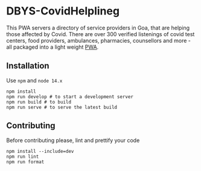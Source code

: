 # DBYS-CovidHelplineg 

This PWA servers a directory of service providers in Goa, that are helping those affected by Covid. 
There are over 300 verified listenings of covid test centers, food providers, ambulances, pharmacies, 
counsellors and more - all packaged into a light weight [PWA](https://dbyscovidhelpline.netlify.app).

## Installation
Use `npm` and `node 14.x`
```
npm install
npm run develop # to start a development server
npm run build # to build
npm run serve # to serve the latest build
```

## Contributing
Before contributing please, lint and prettify your code
```
npm install --include=dev
npm run lint
npm run format
```
